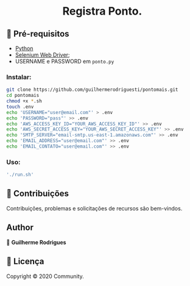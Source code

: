 <h1 align="center">Registra Ponto.</h1>

## 🚨 Pré-requisitos

* [Python](https://www.python.org/downloads/)
* [Selenium Web Driver](https://sites.google.com/a/chromium.org/chromedriver/downloads);
* USERNAME e PASSWORD em `ponto.py`


### Instalar: 
```bash
git clone https://github.com/guilhermerodriguesti/pontomais.git
cd pontomais
chmod +x *.sh
touch .env
echo 'USERNAME="user@email.com"' > .env
echo 'PASSWORD="pass"' >> .env
echo 'AWS_ACCESS_KEY_ID="YOUR_AWS_ACCESS_KEY_ID"' >> .env
echo 'AWS_SECRET_ACCESS_KEY="YOUR_AWS_SECRET_ACCESS_KEY"' >> .env
echo 'SMTP_SERVER="email-smtp.us-east-1.amazonaws.com"' >> .env
echo 'EMAIL_ADDRESS="user@email.com"' >> .env
echo 'EMAIL_CONTATO="user@email.com"' >> .env

```

### Uso:
```bash
'./run.sh'
```

## 🤝 Contribuições

Contribuições, problemas e solicitações de recursos são bem-vindos.<br />

## Author

👤 **Guilherme Rodrigues**

## 📝 Licença

Copyright © 2020 Community.<br />
